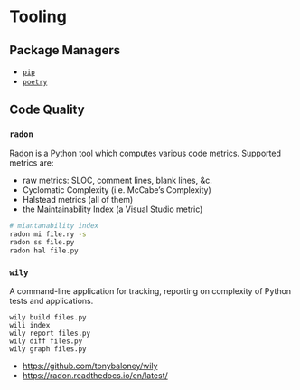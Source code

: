 # Tooling

## Package Managers

- [`pip`](./pip/readme.md)
- [`poetry`](./poetry/readme.md)

## Code Quality

### `radon`

[Radon](https://radon.readthedocs.io/en/latest/) is a Python tool which computes various code metrics. Supported metrics are:

- raw metrics: SLOC, comment lines, blank lines, &c.
- Cyclomatic Complexity (i.e. McCabe’s Complexity)
- Halstead metrics (all of them)
- the Maintainability Index (a Visual Studio metric)

```bash
# miantanability index
radon mi file.ry -s
radon ss file.py
radon hal file.py 
```

### `wily`

A command-line application for tracking, reporting on complexity of Python tests and applications.

```
wily build files.py
wili index
wily report files.py
wily diff files.py
wily graph files.py
```

* https://github.com/tonybaloney/wily
* https://radon.readthedocs.io/en/latest/